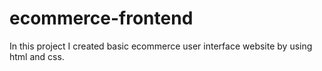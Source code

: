 # ecommerce-frontend
In this project I created basic ecommerce user interface website by using html and css.
